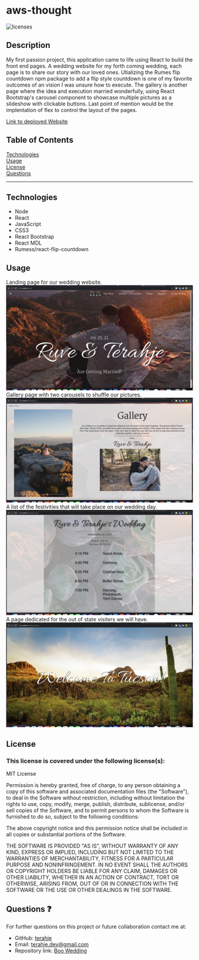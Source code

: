 # aws-thought

![licenses](https://img.shields.io/badge/License-MIT_License-blue.svg)

## Description
My first passion project, this application came to life using React to build the front end pages.  A wedding website for my forth coming wedding, each page is to share our story with our loved ones.  Utializing the Rumes flip countdown npm package to add a flip style countdown is one of my favorite outcomes of an vision I was unsure how to execute.  The gallery is another page where the idea and execution married wonderfully, using React Bootstrap's carousel component to showcase multiple pictures as a slideshow with clickable buttons.  Last point of mention would be the implentation of flex to control the layout of the pages.

[Link to deployed Website](http://rtg-wedding.herokuapp.com)


## Table of Contents
[Technologies](#technologies)<br>
[Usage](#usage)<br>
[License](#license)<br>
[Questions](#questions)<br>
***
## Technologies
* Node
* React
* JavaScript
* CSS3
* React Bootstrap
* React MDL
* Rumess/react-flip-countdown


## Usage
Landing page for our wedding website.
![](/assets/images/landingP.jpg)
Gallery page with two carousels to shuffle our pictures.
![](/assets/images/galleryP.jpg)
A list of the festivities that will take place on our wedding day.
![](/assets/images/festP.jpg)
A page dedicated for the out of state visiters we will have.
![](/assets/images/todoP.jpg)

## License
### This license is covered under the following license(s):
MIT License

Permission is hereby granted, free of charge, to any person obtaining a copy
of this software and associated documentation files (the "Software"), to deal
in the Software without restriction, including without limitation the rights
to use, copy, modify, merge, publish, distribute, sublicense, and/or sell
copies of the Software, and to permit persons to whom the Software is
furnished to do so, subject to the following conditions:

The above copyright notice and this permission notice shall be included in all
copies or substantial portions of the Software.

THE SOFTWARE IS PROVIDED "AS IS", WITHOUT WARRANTY OF ANY KIND, EXPRESS OR
IMPLIED, INCLUDING BUT NOT LIMITED TO THE WARRANTIES OF MERCHANTABILITY,
FITNESS FOR A PARTICULAR PURPOSE AND NONINFRINGEMENT. IN NO EVENT SHALL THE
AUTHORS OR COPYRIGHT HOLDERS BE LIABLE FOR ANY CLAIM, DAMAGES OR OTHER
LIABILITY, WHETHER IN AN ACTION OF CONTRACT, TORT OR OTHERWISE, ARISING FROM,
OUT OF OR IN CONNECTION WITH THE SOFTWARE OR THE USE OR OTHER DEALINGS IN THE
SOFTWARE.

## Questions :question:
For further questions on this project or future collaboration contact me at:<br>
* GitHub: [terahje](https://github.com/terahje)
* Email: terahje.dev@gmail.com
* Repository link: [Boo Wedding](https://github.com/terahje/boo-wedding)